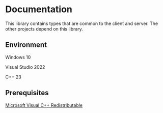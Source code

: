 # Documentation

This library contains types that are common to the client and server. The other projects depend on this library.

## Environment

Windows 10

Visual Studio 2022

C++ 23

## Prerequisites

[Microsoft Visual C++ Redistributable](https://aka.ms/vs/17/release/vc_redist.x86.exe)
